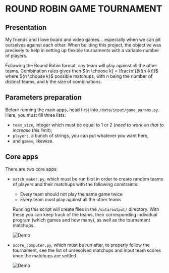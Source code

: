 # ROUND ROBIN GAME TOURNAMENT

## Presentation
My friends and I love board and video games... especially when we can pit ourselves against each other.
When building this project, the objective was precisely to help in setting up flexible tournaments with a variable number of players.

Following the Round Robin format, any team will play against all the other teams. Combination rules gives then ${n \choose k} = \frac{n!}{k!(n-k)!}$ where ${n \choose k}$ possible matchups, with $n$ being the number of distinct teams, and $k$ the size of combinations.

## Parameters preparation
Before running the main apps, head first into `/data/input/game_params.py`. Here, you must fill three lists:
* `team_size`, integer which must be equal to 1 or 2 (*_need to work on that to increase this limit_*);
* `players`, a bunch of strings, you can put whatever you want here,
* and `games`, likewise.

## Core apps
There are two core apps:
* `match_maker.py`, which must be run first in order to create random teams of players and their matchups with the following constraints:
    * Every team should not play the same game twice
    * Every team must play against all the other teams
 
  Running this script will create files in the `/data/output/` directory. With these you can keep track of the teams, their corresponding individual program (which games and how many), as well as the tournament matchups.

  ![Demo](assets/mm_demo.gif)
* `score_computer.py`, which must be run after, to properly follow the tournament, see the list of unresolved matchups and input team scores once the matchups are settled.
  
  ![Demo](assets/sc_demo.gif)



